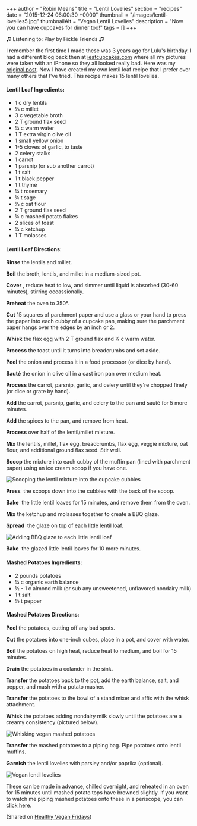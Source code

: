 +++
author = "Robin Means"
title = "Lentil Lovelies"
section = "recipes"
date = "2015-12-24 06:00:30 +0000"
thumbnail = "/images/lentil-lovelies5.jpg"
thumbnailAlt = "Vegan Lentil Lovelies"
description = "Now you can have cupcakes for dinner too!"
tags = []
+++

♫&nbsp;Listening to: Play by Fickle Friends ♫

I remember the first time I made these was 3 years ago for Lulu's birthday. I had a different blog back then at [ieatcupcakes.com](http://ieatcupcakes.tumblr.com/) where all my pictures were taken with an iPhone so they all looked really bad. Here was my [original post](http://ieatcupcakes.tumblr.com/post/59565093615/vegan-gluten-free-meatloaf-cupcakes). Now I have created my own lentil loaf recipe that I prefer over many others that I've tried. This recipe makes 15 lentil lovelies.

#### Lentil Loaf Ingredients:

- 1 c dry lentils
- ⅓ c millet
- 3 c vegetable broth
- 2 T ground flax seed
- ¼ c warm water
- 1 T extra virgin olive oil
- 1 small yellow onion
- 1-5 cloves of garlic, to taste
- 2 celery stalks
- 1 carrot
- 1 parsnip (or sub another carrot)
- 1 t salt
- 1 t black pepper
- 1 t thyme
- ¼ t rosemary
- ¼ t sage
- ½ c oat flour
- 2 T ground flax seed
- ¼ c mashed potato flakes
- 2 slices of toast
- ¼ c ketchup
- 1 T molasses

#### Lentil Loaf Directions:

**Rinse** the lentils and millet.

**Boil** the broth, lentils, and millet in a medium-sized pot.

**Cover** , reduce heat to low, and simmer until liquid is absorbed (30-60 minutes), stirring occassionally.

**Preheat** the oven to 350°.

**Cut** 15 squares of parchment paper and use a glass or your hand to press the paper into each cubby of a cupcake pan, making sure the parchment paper hangs over the edges by an inch or 2.

**Whisk** the flax egg with 2 T ground flax and ¼ c warm water.

**Process** the toast until it turns into breadcrumbs and set aside.

**Peel** the onion and process it in a food processor (or dice by hand).

**Sauté** the onion in olive oil in a cast iron pan over medium heat.

**Process** the carrot, parsnip, garlic, and celery until they're chopped finely (or dice or grate by hand).

**Add** the carrot, parsnip, garlic, and celery to the pan and sauté for 5 more minutes.

**Add** the spices to the pan, and remove from heat.

**Process** over half of the lentil/millet mixture.

**Mix** the lentils, millet, flax egg, breadcrumbs, flax egg, veggie mixture, oat flour, and additional ground flax seed. Stir well.

**Scoop** the mixture into each cubby of the muffin pan (lined with parchment paper) using an ice cream scoop if you have one.

![Scooping the lentil mixture into the cupcake cubbies](/images/lentil-lovelies1.jpg)

**Press** &nbsp;the scoops down into the cubbies with the back of the scoop.

**Bake** &nbsp;the little lentil loaves for 15 minutes, and remove them from the oven.

**Mix** the ketchup and molasses together to create a BBQ glaze.

**Spread** &nbsp;the glaze on top of each little lentil loaf.

![Adding BBQ glaze to each little lentil loaf](/images/lentil-lovelies2.jpg)

**Bake** &nbsp;the glazed little lentil loaves for 10 more minutes.



#### Mashed Potatoes Ingredients:

- 2 pounds potatoes
- ¼ c organic earth balance
- ½ - 1 c almond milk (or sub any unsweetened, unflavored nondairy milk)
- 1 t salt
- ½ t pepper

#### Mashed Potatoes Directions:

**Peel** the potatoes, cutting off any bad spots.

**Cut** the potatoes into one-inch cubes, place in a pot, and cover with water.

**Boil** the potatoes on high heat, reduce heat to medium, and boil for 15 minutes.

**Drain** the potatoes in a colander in the sink.

**Transfer** the potatoes back to the pot, add the earth balance, salt, and pepper, and mash with a potato masher.

**Transfer** the potatoes to the bowl of a stand mixer and affix with the whisk attachment.

**Whisk** the potatoes adding nondairy milk slowly until the potatoes are a creamy consistency (pictured below).

![Whisking vegan mashed potatoes](/images/lentil-lovelies3.jpg)

**Transfer** the mashed potatoes to a piping bag. Pipe potatoes onto lentil muffins.

**Garnish** the lentil lovelies with parsley and/or paprika (optional).

![Vegan lentil lovelies](/images/lentil-lovelies4.jpg)

These can be made in advance, chilled overnight, and reheated in an oven for 15 minutes until mashed potato tops have browned slightly. If you want to watch me piping mashed potatoes onto these in a periscope, you can [click here](https://katch.me/vegandollhouse/v/be3be5e3-abde-344b-b84f-c9afacad9e7d).

(Shared on [Healthy Vegan Fridays](http://rockmyvegansocks.com/healthy-vegan-fridays-104/))

